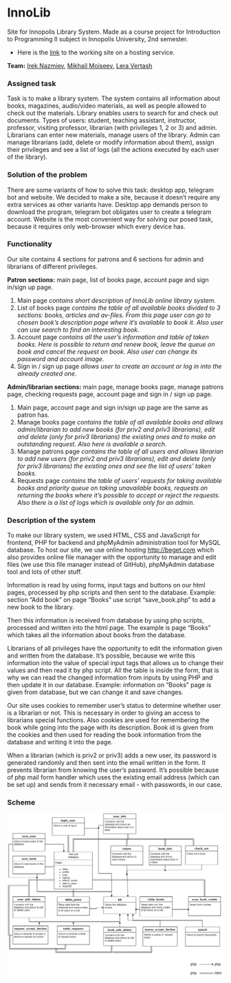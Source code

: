 # InnoLib
Site for Innopolis Library System.
Made as a course project for Introduction to Programming II subject in Innopolis University, 2nd semester. 
* Here is the [link](http://y98722gq.beget.tech/index.html) to the working site on a hosting service.

**Team:** [Irek Nazmiev](https://github.com/Nagellan), [Mikhail Moiseev](https://github.com/lackadaisicalcynic), [Lera Vertash](https://github.com/vvertash)

### Assigned task
Task is to make a library system. The system contains all information about books, magazines, audio/video materials, as well as people allowed to check out the materials. Library enables users to search for and check out documents. Types of users: student, teaching assistant, instructor, professor, visiting professor, librarian (with privileges 1, 2 or 3) and admin. Librarians can enter new materials, manage users of the library. Admin can manage librarians (add, delete or modify information about them), assign their privileges and see a list of logs (all the actions executed by each user of the library).

### Solution of the problem
There are some variants of how to solve this task: desktop app, telegram bot and website. We decided to make a site, because it doesn’t require any extra services as other variants have. Desktop app demands person to download the program, telegram bot obligates user to create a telegram account. Website is the most convenient way for solving our posed task, because it requires only web-browser which every device has.

### Functionality
Our site contains 4 sections for patrons and 6 sections for admin and librarians of different privileges.

**Patron sections:** main page, list of books page, account page and sign in/sign up page.
1. Main page _contains short description of InnoLib online library system._
2. List of books page _contains the table of all available books divided to 3 sections: books, articles and av-files. From this page user can go to chosen book’s description page where it’s available to book it. Also user can use search to find an interesting book._
3. Account page _contains all the user’s information and table of taken books. Here is possible to return and renew book, leave the queue on book and cancel the request on book. Also user can change its password and account image._
4. Sign in / sign up page _allows user to create an account or log in into the already created one._

**Admin/librarian sections:** main page, manage books page, manage patrons page, checking requests page, account page and sign in / sign up page.
1. Main page, account page and sign in/sign up page are the same as patron has.
2. Manage books page _contains the table of all available books and allows admin/librarian to add new books (for priv2 and priv3 librarians), edit and delete (only for priv3 librarians) the existing ones and to make an outstanding request. Also here is available a search._
3. Manage patrons page _contains the table of all users and allows librarian to add new users (for priv2 and priv3 librarians), edit and delete (only for priv3 librarians) the existing ones and see the list of users’ taken books._
4. Requests page _contains the table of users’ requests for taking available books and priority queue on taking unavailable books, requests on returning the books where it’s possible to accept or reject the requests. Also there is a list of logs which is available only for an admin._

### Description of the system
To make our library system, we used HTML, CSS and JavaScript for frontend, PHP for backend and phpMyAdmin administration tool for MySQL database. To host our site, we use online hosting http://beget.com which also provides online file manager with the opportunity to manage and edit files (we use this file manager instead of GitHub), phpMyAdmin database tool and lots of other stuff. 

Information is read by using forms, input tags and buttons on our html pages, processed by php scripts and then sent to the database. Example: section “Add book” on page “Books” use script “save_book.php” to add a new book to the library. 

Then this information is received from database by using php scripts, processed and written into the html page. The example is page “Books” which takes all the information about books from the database. 

Librarians of all privileges have the opportunity to edit the information given and written from the database. It’s possible, because we write this information into the value of special input tags that allows us to change their values and then read it by php script. All the table is inside the form, that is why we can read the changed information from inputs by using PHP and then update it in our database. Example: information on “Books” page is given from database, but we can change it and save changes. 

Our site uses cookies to remember user’s status to determine whether user is a librarian or not. This is necessary in order to giving an access to librarians special functions. Also cookies are used for remembering the book while going into the page with its description. Book id is given from the cookies and then used for reading the book information from the database and writing it into the page.

When a librarian (which is priv2 or priv3) adds a new user, its password is generated randomly and then sent into the email written in the form. It prevents librarian from knowing the user’s password. It’s possible because of php mail form handler which uses the existing email address (which can be set up) and sends from it necessary email - with passwords, in our case.

### Scheme
![Scheme of the project](https://github.com/Nagellan/InnoLib/blob/master/img/project%20scheme.png?raw=true)
